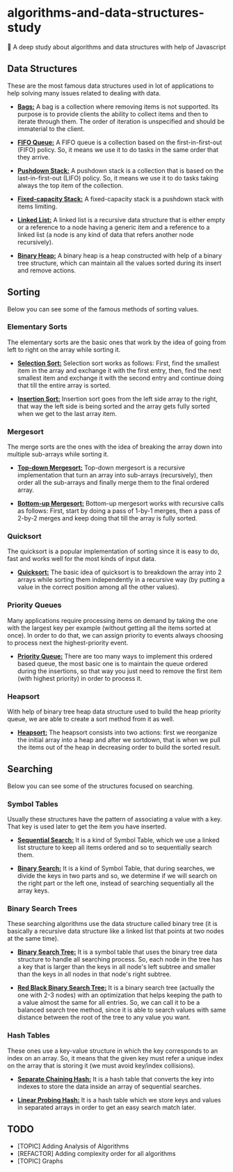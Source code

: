 # algorithms-and-data-structures-study
:hammer: A deep study about algorithms and data structures with help of Javascript

## Data Structures

These are the most famous data structures used in lot of applications to help solving many issues related to dealing with data.

- [**Bags:**](./data-structures/bags/Bag.js) A bag is a collection where removing items is not supported. Its purpose is to provide clients the ability to collect items and then to iterate through them. The order of iteration is unspecified and should be immaterial to the client.

- [**FIFO Queue:**](./data-structures/queues/FIFOQueue.js) A FIFO queue is a collection based on the first-in-first-out (FIFO) policy. So, it means we use it to do tasks in the same order that they arrive.

- [**Pushdown Stack:**](./data-structures/stacks/PushdownStack.js) A pushdown stack is a collection that is based on the last-in-first-out (LIFO) policy. So, it means we use it to do tasks taking always the top item of the collection.

- [**Fixed-capacity Stack:**](./data-structures/stacks/FixedCapacityStack.js) A fixed-capacity stack is a pushdown stack with items limiting.

- [**Linked List:**](./data-structures/lists/LinkedList.js) A linked list is a recursive data structure that is either empty or a reference to a node having a generic item and a reference to a linked list (a node is any kind of data that refers another node recursively).

- [**Binary Heap:**](./data-structures/binary-tree/BinaryHeap.js) A binary heap is a heap constructed with help of a binary tree structure, which can maintain all the values sorted during its insert and remove actions.

## Sorting

Below you can see some of the famous methods of sorting values.

### Elementary Sorts

The elementary sorts are the basic ones that work by the idea of going from left to right on the array while sorting it.

- [**Selection Sort:**](./algorithms/sorting/elementary-sorts/SelectionSort.js) Selection sort works as follows: First, find the smallest item in the array and exchange it with the first entry, then, find the next smallest item and exchange it with the second entry and continue doing that till the entire array is sorted.

- [**Insertion Sort:**](./algorithms/sorting/elementary-sorts/InsertionSort.js) Insertion sort goes from the left side array to the right, that way the left side is being sorted and the array gets fully sorted when we get to the last array item.

### Mergesort

The merge sorts are the ones with the idea of breaking the array down into multiple sub-arrays while sorting it.

- [**Top-down Mergesort:**](./algorithms/sorting/mergesort/TopDownMergesort.js) Top-down mergesort is a recursive implementation that turn an array into sub-arrays (recursively), then order all the sub-arrays and finally merge them to the final ordered array.

- [**Bottom-up Mergesort:**](./algorithms/sorting/mergesort/BottomUpMergesort.js) Bottom-up mergesort works with recursive calls as follows: First, start by doing a pass of 1-by-1 merges, then a pass of 2-by-2 merges and keep doing that till the array is fully sorted.

### Quicksort

The quicksort is a popular implementation of sorting since it is easy to do, fast and works well for the most kinds of input data.

- [**Quicksort:**](./algorithms/sorting/quicksort/QuickSort.js) The basic idea of quicksort is to breakdown the array into 2 arrays while sorting them independently in a recursive way (by putting a value in the correct position among all the other values).

### Priority Queues

Many applications require processing items on demand by taking the one with the largest key per example (without getting all the items sorted at once). In order to do that, we can assign priority to events always choosing to process next the highest-priority event.

- [**Priority Queue:**](./algorithms/sorting/queues/PriorityQueue.js) There are too many ways to implement this ordered based queue, the most basic one is to maintain the queue ordered during the insertions, so that way you just need to remove the first item (with highest priority) in order to process it.

### Heapsort

With help of binary tree heap data structure used to build the heap priority queue, we are able to create a sort method from it as well.

- [**Heapsort:**](./algorithms/sorting/heap/HeapSort.js) The heapsort consists into two actions: first we reorganize the initial array into a heap and after we sortdown, that is when we pull the items out of the heap in decreasing order to build the sorted result.

## Searching

Below you can see some of the structures focused on searching. 

### Symbol Tables

Usually these structures have the pattern of associating a value with a key. That key is used later to get the item you have inserted.

- [**Sequential Search:**](./algorithms/searching/symbol-table/SequentialSearch.js) It is a kind of Symbol Table, which we use a linked list structure to keep all items ordered and so to sequentially search them.

- [**Binary Search:**](./algorithms/searching/symbol-table/BinarySearch.js) It is a kind of Symbol Table, that during searches, we divide the keys in two parts and so, we determine if we will search on the right part or the left one, instead of searching sequentially all the array keys.

### Binary Search Trees

These searching algorithms use the data structure called binary tree (it is basically a recursive data structure like a linked list that points at two nodes at the same time).

- [**Binary Search Tree:**](./algorithms/searching/symbol-table/BinarySearchTree.js) It is a symbol table that uses the binary tree data structure to handle all searching process. So, each node in the tree has a key that is larger than the keys in all node's left subtree and smaller than the keys in all nodes in that node's right subtree.

- [**Red Black Binary Search Tree:**](./algorithms/searching/balanced-search-tree/RedBlackBinarySearchTree.js) It is a binary search tree (actually the one with 2-3 nodes) with an optimization that helps keeping the path to a value almost the same for all entries. So, we can call it to be a balanced search tree method, since it is able to search values with same distance between the root of the tree to any value you want.

### Hash Tables

These ones use a key-value structure in which the key corresponds to an index on an array. So, it means that the given key must refer a unique index on the array that is storing it (we must avoid key/index collisions). 

- [**Separate Chaining Hash:**](./algorithms/searching/hash-table/SeparateChainingHash.js) It is a hash table that converts the key into indexes to store the data inside an array of sequential searches.

- [**Linear Probing Hash:**](./algorithms/searching/hash-table/LinearProbingHash.js) It is a hash table which we store keys and values in separated arrays in order to get an easy search match later.

## TODO

- [TOPIC] Adding Analysis of Algorithms
- [REFACTOR] Adding complexity order for all algorithms
- [TOPIC] Graphs
